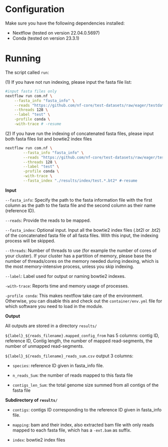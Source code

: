 # Configuration

Make sure you have the following dependencies installed:
   - Nextflow (tested on version 22.04.0.5697)
   - Conda (tested on version 23.3.1)

# Running

The script called `run`:

(1) If you have not run indexing, please input the fasta file list:

```sh
#input fasta files only
nextflow run com.nf \
	--fasta_info "fasta_info" \
	--reads "https://github.com/nf-core/test-datasets/raw/eager/testdata/Mammoth/fastq/JK2782_TGGCCGATCAACGA_L007_R1_001.fastq.gz.tengrand.fq.gz" \
	--threads 128 \
	--label "test" \
	-profile conda \
	-with-trace # -resume
```

(2) If you have run the indexing of concatenated fasta files, please input both fasta files list and bowtie2 index files

```sh
nextflow run com.nf \
        --fasta_info "fasta_info" \
        --reads "https://github.com/nf-core/test-datasets/raw/eager/testdata/Mammoth/fastq/JK2782_TGGCCGATCAACGA_L007_R1_001.fastq.gz.tengrand.fq.gz" \
        --threads 128 \
        --label "test" \
        -profile conda \
        -with-trace \
        --fasta_index "./results/index/test.*.bt2* #-resume
```

**Input**

`--fasta_info`: Specify the path to the fasta information file with the first column as the path to the fasta file and the second column as their name (reference ID).

`--reads`: Provide the reads to be mapped.

`--fasta_index`: Optional input. Input all the bowtie2 index files (.bt2l or .bt2) of the concatenated fasta file of all fasta files. With this input, the indexing process will be skipped.

`--threads`: Number of threads to use (for example the number of cores of your cluster). If your cluster has a partition of memory, please base the number of threads/cores on the memory needed during indexing, which is the most memory-intensive process, unless you skip indexing.

`--label`: Label used for output or naming bowtie2 indexes.

`-with-trace`: Reports time and memory usage of processes.

`-profile conda`: This makes nextflow take care of the environment. Otherwise, you can disable this and check out the `container/env.yml` file for which software you need to load in the module.

**Output**

All outputs are stored in a directory `results/`

`${label}_${reads_filename}.mapped_config_from` has 5 columns:
contig ID, reference ID, Contig length, the number of mapped read-segments, the number of unmapped read-segments.

`${label}_${reads_filename}_reads_sum.csv` output 3 columns: 
- `species`: reference ID given in fasta_info file.

- `n_reads_Sum`: the number of reads mapped to this fasta file

- `contigs_len_Sum`: the total genome size summed from all contigs of the fasta file

**Subdirectory of `results/`**

- `contigs`: contigs ID corresponding to the reference ID given in fasta_info file.

- `mapping`: bam and their index, also extracted bam file with only reads mapped to each fasta file, which has a `-ext.bam` as suffix.

- `index`: bowtie2 index files
